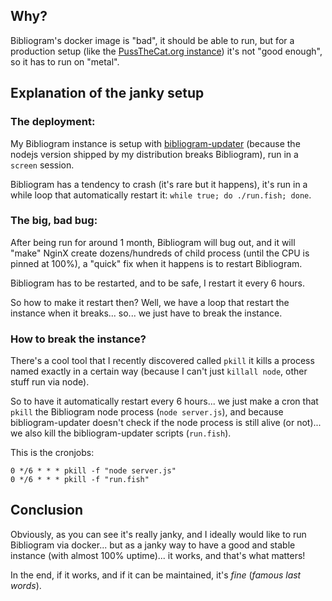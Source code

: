 ## Why?

Bibliogram's docker image is "bad", it should be able to run, but for a production setup (like the [PussTheCat.org instance](https://bibliogram.pussthecat.org/)) it's not "good enough", so it has to run on "metal".


## Explanation of the janky setup


### The deployment:


My Bibliogram instance is setup with [bibliogram-updater](https://git.sr.ht/~cadence/bibliogram-updater) (because the nodejs version shipped by my distribution breaks Bibliogram), run in a `screen` session.


Bibliogram has a tendency to crash (it's rare but it happens), it's run in a while loop that automatically restart it: `while true; do ./run.fish; done`.


### The big, bad bug:


After being run for around 1 month, Bibliogram will bug out, and it will "make" NginX create dozens/hundreds of child process (until the CPU is pinned at 100%), a "quick" fix when it happens is to restart Bibliogram.


Bibliogram has to be restarted, and to be safe, I restart it every 6 hours.


So how to make it restart then? Well, we have a loop that restart the instance when it breaks... so... we just have to break the instance.


### How to break the instance?


There's a cool tool that I recently discovered called `pkill` it kills a process named exactly in a certain way (because I can't just `killall node`, other stuff run via node).


So to have it automatically restart every 6 hours... we just make a cron that `pkill` the Bibliogram node process (`node server.js`), and because bibliogram-updater doesn't check if the node process is still alive (or not)... we also kill the bibliogram-updater scripts (`run.fish`).


This is the cronjobs:

```
0 */6 * * * pkill -f "node server.js"
0 */6 * * * pkill -f "run.fish"
```


## Conclusion


Obviously, as you can see it's really janky, and I ideally would like to run Bibliogram via docker... but as a janky way to have a good and stable instance (with almost 100% uptime)... it works, and that's what matters!


In the end, if it works, and if it can be maintained, it's *fine* (*famous last words*).
